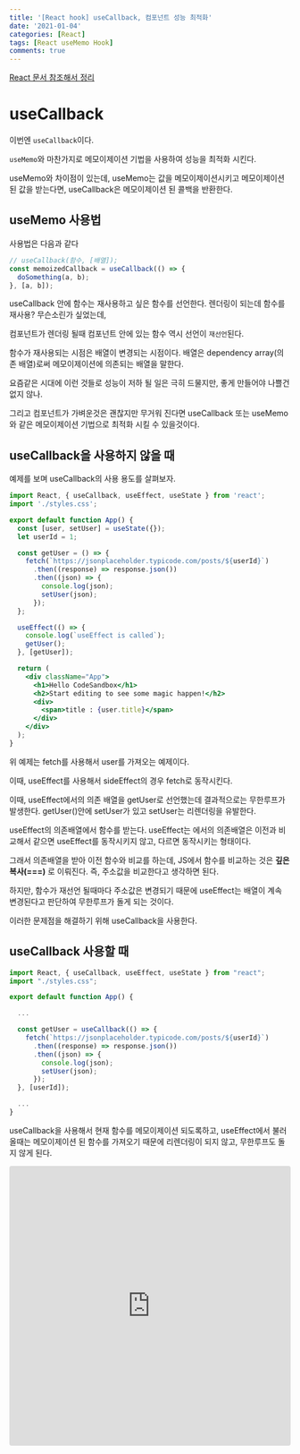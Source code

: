 ```yaml
---
title: '[React hook] useCallback, 컴포넌트 성능 최적화'
date: '2021-01-04'
categories: [React]
tags: [React useMemo Hook]
comments: true
---
```


[React 문서 참조해서 정리](https://ko.reactjs.org/docs/hooks-reference.html#usecallback)

# useCallback

이번엔 `useCallback`이다.

`useMemo`와 마찬가지로 메모이제이션 기법을 사용하여 성능을 최적화 시킨다.

useMemo와 차이점이 있는데, useMemo는 값을 메모이제이션시키고 메모이제이션 된 값을 받는다면, useCallback은 메모이제이션 된 콜백을 반환한다.

## useMemo 사용법

사용법은 다음과 같다

```jsx
// useCallback(함수, [배열]);
const memoizedCallback = useCallback(() => {
  doSomething(a, b);
}, [a, b]);
```

useCallback 안에 함수는 재사용하고 싶은 함수를 선언한다. 렌더링이 되는데 함수를 재사용? 무슨소린가 싶었는데,

컴포넌트가 렌더링 될때 컴포넌트 안에 있는 함수 역시 선언이 `재선언`된다.

함수가 재사용되는 시점은 배열이 변경되는 시점이다. 배열은 dependency array(의존 배열)로써 메모이제이션에 의존되는 배열을 말한다.

요즘같은 시대에 이런 것들로 성능이 저하 될 일은 극히 드물지만, 좋게 만들어야 나쁠건 없지 않나.

그리고 컴포넌트가 가벼운것은 괜찮지만 무거워 진다면 useCallback 또는 useMemo와 같은 메모이제이션 기법으로 최적화 시킬 수 있을것이다.

## useCallback을 사용하지 않을 때

예제를 보며 useCallback의 사용 용도를 살펴보자.

```jsx
import React, { useCallback, useEffect, useState } from 'react';
import './styles.css';

export default function App() {
  const [user, setUser] = useState({});
  let userId = 1;

  const getUser = () => {
    fetch(`https://jsonplaceholder.typicode.com/posts/${userId}`)
      .then((response) => response.json())
      .then((json) => {
        console.log(json);
        setUser(json);
      });
  };

  useEffect(() => {
    console.log(`useEffect is called`);
    getUser();
  }, [getUser]);

  return (
    <div className="App">
      <h1>Hello CodeSandbox</h1>
      <h2>Start editing to see some magic happen!</h2>
      <div>
        <span>title : {user.title}</span>
      </div>
    </div>
  );
}
```

위 예제는 fetch를 사용해서 user를 가져오는 예제이다.

이때, useEffect를 사용해서 sideEffect의 경우 fetch로 동작시킨다.

이때, useEffect에서의 의존 배열을 getUser로 선언했는데 결과적으로는 무한루프가 발생한다. getUser()안에 setUser가 있고 setUser는 리렌더링을 유발한다.

useEffect의 의존배열에서 함수를 받는다. useEffect는 에서의 의존배열은 이전과 비교해서 같으면 useEffect를 동작시키지 않고, 다르면 동작시키는 형태이다.

그래서 의존배열을 받아 이전 함수와 비교를 하는데, JS에서 함수를 비교하는 것은 **깊은복사(===)** 로 이뤄진다. 즉, 주소값을 비교한다고 생각하면 된다.

하지만, 함수가 재선언 될때마다 주소값은 변경되기 때문에 useEffect는 배열이 계속 변경된다고 판단하여 무한루프가 돌게 되는 것이다.

이러한 문제점을 해결하기 위해 useCallback을 사용한다.

## useCallback 사용할 때

```jsx
import React, { useCallback, useEffect, useState } from "react";
import "./styles.css";

export default function App() {

  ...

  const getUser = useCallback(() => {
    fetch(`https://jsonplaceholder.typicode.com/posts/${userId}`)
      .then((response) => response.json())
      .then((json) => {
        console.log(json);
        setUser(json);
      });
  }, [userId]);

  ...
}
```

useCallback을 사용해서 현재 함수를 메모이제이션 되도록하고, useEffect에서 불러올때는 메모이제이션 된 함수를 가져오기 때문에 리렌더링이 되지 않고, 무한루프도 돌지 않게 된다.

<iframe src="https://codesandbox.io/embed/quirky-meninsky-qsvfc?fontsize=14&hidenavigation=1&theme=dark"
     style="width:100%; height:500px; border:0; border-radius: 4px; overflow:hidden;"
     title="quirky-meninsky-qsvfc"
     allow="accelerometer; ambient-light-sensor; camera; encrypted-media; geolocation; gyroscope; hid; microphone; midi; payment; usb; vr; xr-spatial-tracking"
     sandbox="allow-forms allow-modals allow-popups allow-presentation allow-same-origin allow-scripts"
   ></iframe>
